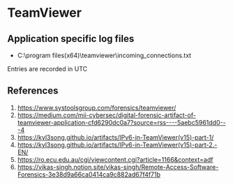 # TeamViewer

## Application specific log files

* C:\program files(x64)\teamviewer\incoming_connections.txt

Entries are recorded in UTC



## References 

1. https://www.systoolsgroup.com/forensics/teamviewer/
1. https://medium.com/mii-cybersec/digital-forensic-artifact-of-teamviewer-application-cfd6290dc0a7?source=rss----5aebc5961dd0---4
1. https://kyl3song.github.io/artifacts/IPv6-in-TeamViewer(v15)-part-1/
1. https://kyl3song.github.io/artifacts/IPv6-in-TeamViewer(v15)-part-2.-EN/
1. https://ro.ecu.edu.au/cgi/viewcontent.cgi?article=1166&context=adf
1. https://vikas-singh.notion.site/vikas-singh/Remote-Access-Software-Forensics-3e38d9a66ca0414ca9c882ad67f4f71b